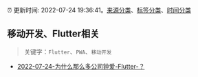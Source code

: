 :alarm_clock: 更新时间: 2022-07-24 19:36:41。[来源分类](../README.md)、[标签分类](../TAGS.md)、[时间分类](../TIMELINE.md)

## 移动开发、Flutter相关


> 关键字：`Flutter`、`PWA`、`移动开发`



- [2022-07-24-为什么那么多公司钟爱-Flutter-？](https://toutiao.io/k/4lhmt34) 